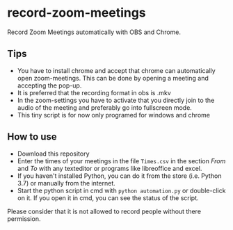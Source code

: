 # record-zoom-meetings
 Record Zoom Meetings automatically with OBS and Chrome.
 
## Tips
- You have to install chrome and accept that chrome can automatically open zoom-meetings. This can be done by opening a meeting and accepting the pop-up.
- It is preferred that the recording format in obs is .mkv
- In the zoom-settings you have to activate that you directly join to the audio of the meeting and preferably go into fullscreen mode.
- This tiny script is for now only programed for windows and chrome

## How to use
- Download this repository
- Enter the times of your meetings in the file `Times.csv` in the section *From* and *To* with any texteditor or programs like libreoffice and excel.
- If you haven't installed Python, you can do it from the store (i.e. Python 3.7) or manually from the internet.
- Start the python script in cmd with `python automation.py` or double-click on it. If you open it in cmd, you can see the status of the script.

Please consider that it is not allowed to record people without there permission.
